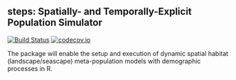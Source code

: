 **steps**: Spatially- and Temporally-Explicit Population Simulator
------------------------------------------------------------------

[![Build Status](https://travis-ci.org/steps-dev/steps.svg?branch=master)](https://travis-ci.org/steps-dev/steps?branch=master) [![codecov.io](https://codecov.io/gh/steps-dev/steps/coverage.svg?branch=master)](https://codecov.io/gh/steps-dev/steps/branch/master)

The package will enable the setup and execution of dynamic spatial habitat (landscape/seascape) meta-population models with demographic processes in R.
